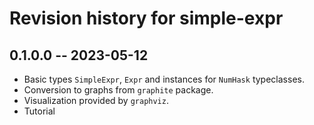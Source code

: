 # Revision history for simple-expr

## 0.1.0.0 -- 2023-05-12

* Basic types `SimpleExpr`, `Expr` and instances for `NumHask` typeclasses.
* Conversion to graphs from `graphite` package.
* Visualization provided by `graphviz`.
* Tutorial

